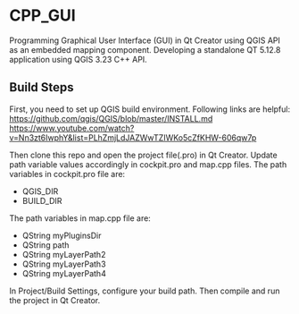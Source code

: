# CPP_GUI
Programming Graphical User Interface (GUI) in Qt Creator using QGIS API as an embedded mapping component. Developing a standalone QT 5.12.8 application using QGIS 3.23 C++ API.

## Build Steps
First, you need to set up QGIS build environment. Following links are helpful:
https://github.com/qgis/QGIS/blob/master/INSTALL.md
https://www.youtube.com/watch?v=Nn3zt6IwphY&list=PLhZmjLdJAZWwTZIWKo5cZfKHW-606qw7p

Then clone this repo and open the project file(.pro) in Qt Creator. Update path variable values accordingly in cockpit.pro and map.cpp files. 
The path variables in cockpit.pro file are:
- QGIS_DIR 
- BUILD_DIR

The path variables in map.cpp file are:
- QString myPluginsDir
- QString path
- QString myLayerPath2
- QString myLayerPath3
- QString myLayerPath4 

In Project/Build Settings, configure your build path. Then compile and run the project in Qt Creator. 
